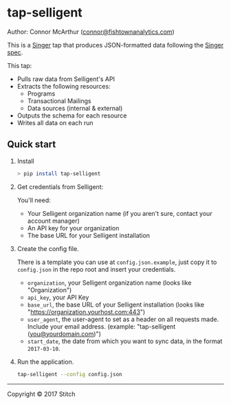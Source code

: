 # tap-selligent

Author: Connor McArthur (connor@fishtownanalytics.com)

This is a [Singer](https://singer.io) tap that produces JSON-formatted data following the [Singer spec](https://github.com/singer-io/getting-started/blob/master/SPEC.md).

This tap:
- Pulls raw data from Selligent's API
- Extracts the following resources:
  - Programs
  - Transactional Mailings
  - Data sources (internal & external)
- Outputs the schema for each resource
- Writes all data on each run


## Quick start

1. Install

    ```bash
    > pip install tap-selligent
    ```

2. Get credentials from Selligent:

    You'll need:

    - Your Selligent organization name (if you aren't sure, contact your account manager)
    - An API key for your organization
    - The base URL for your Selligent installation

3. Create the config file.

    There is a template you can use at `config.json.example`, just copy it to `config.json`
    in the repo root and insert your credentials.
 
    - `organization`, your Selligent organization name (looks like "Organization")
    - `api_key`, your API Key
    - `base_url`, the base URL of your Selligent installation (looks like "https://organization.yourhost.com:443")
    - `user_agent`, the user-agent to set as a header on all requests made. Include your email address. (example: "tap-selligent (you@yourdomain.com)")
    - `start_date`, the date from which you want to sync data, in the format `2017-03-10`.

4. Run the application.

   ```bash
   tap-selligent --config config.json
   ```

---

Copyright &copy; 2017 Stitch
